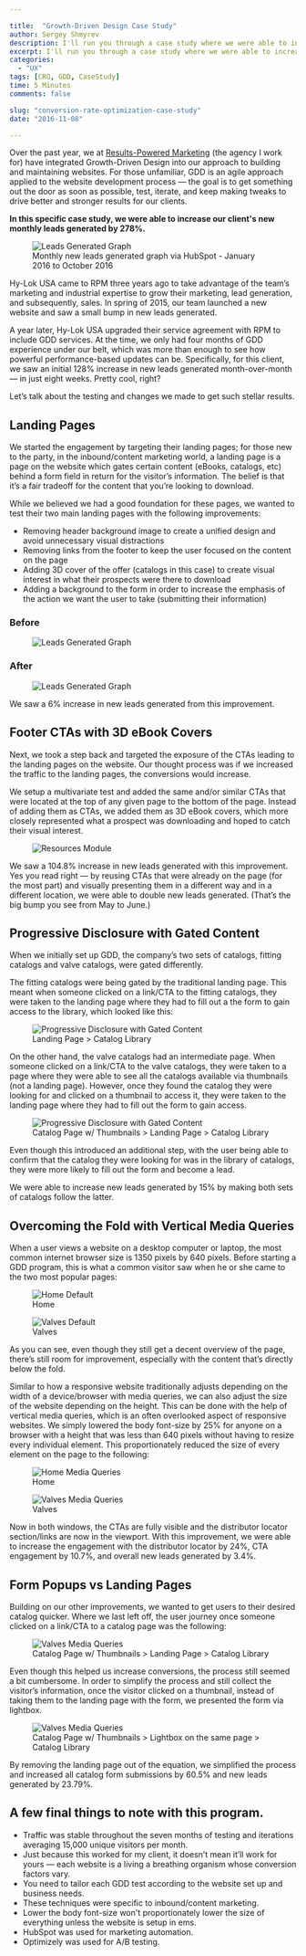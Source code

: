 ```yaml
---

title:  "Growth-Driven Design Case Study"
author: Sergey Shmyrev
description: I'll run you through a case study where we were able to increase conversions by 278% by applying simple UX and design changes.
excerpt: I'll run you through a case study where we were able to increase conversions by 278% by applying simple UX and design changes.
categories:
  - "UX"
tags: [CRO, GDD, CaseStudy]
time: 5 Minutes
comments: false

slug: "conversion-rate-optimization-case-study"
date: "2016-11-08"

---
```


Over the past year, we at <a href="https://rpm.thomasnet.com" target="_blank">Results-Powered Marketing</a> (the agency I work for) have integrated Growth-Driven Design into our approach to building and maintaining websites. For those unfamiliar, GDD is an agile approach applied to the website development process — the goal is to get something out the door as soon as possible, test, iterate, and keep making tweaks to drive better and stronger results for our clients.


<b>In this specific case study, we were able to increase our client's new monthly leads generated by 278%.</b>

<figure><img src="/img/leads-generated-graph.jpg" alt="Leads Generated Graph">
<figcaption>Monthly new leads generated graph via HubSpot - January 2016 to October 2016</figcaption>
</figure>

<p>Hy-Lok USA came to RPM three years ago to take advantage of the team’s marketing and industrial expertise to grow their marketing, lead generation, and subsequently, sales. In spring of 2015, our team launched a new website and saw a small bump in new leads generated.</p>


<p>A year later, Hy-Lok USA upgraded their service agreement with RPM to include GDD services. At the time, we only had four months of GDD experience under our belt, which was more than enough to see how powerful performance-based updates can be. Specifically, for this client, we saw an initial 128% increase in new leads generated month-over-month — in just eight weeks. Pretty cool, right?</p>


<p>Let’s talk about the testing and changes we made to get such stellar results.</p>

<h2>Landing Pages</h2>

<p>
  We started the engagement by targeting their landing pages; for those new to the party, in the inbound/content marketing world, a landing page is a page on the website which gates certain content (eBooks, catalogs, etc) behind a form field in return for the visitor’s information. The belief is that it’s a fair tradeoff for the content that you’re looking to download.

</p>
<p>While we believed we had a good foundation for these pages, we wanted to test their two main landing pages with the following improvements:
</p>

<ul>
  <li>Removing header background image to create a unified design and avoid unnecessary visual distractions

</li>
  <li>Removing links from the footer to keep the user focused on the content on the page
</li>
  <li>Adding 3D cover of the offer (catalogs in this case) to create visual interest in what their prospects were there to download
</li>
  <li>Adding a background to the form in order to increase the emphasis of the action we want the user to take (submitting their information)</li>
  
</ul>

<h3 class="text-aligncenter">Before</h3>
<figure><img src="/img/landing-page-before.jpg" alt="Leads Generated Graph" class="img-border">

</figure>

<h3 class="text-aligncenter">After</h3>
<figure><img src="/img/landing-page-after.jpg" alt="Leads Generated Graph" class="img-border">

</figure>

<p>We saw a 6% increase in new leads generated from this improvement.
</p>

<h2>Footer CTAs with 3D eBook Covers
</h2>

<p>Next, we took a step back and targeted the exposure of the CTAs leading to the landing pages on the website. Our thought process was if we increased the traffic to the landing pages, the conversions would increase. 
</p>

<p>We setup a multivariate test and added the same and/or similar CTAs that were located at the top of any given page to the bottom of the page. Instead of adding them as CTAs, we added them as 3D eBook covers, which more closely represented what a prospect was downloading and hoped to catch their visual interest. </p>

<figure><img src="/img/resources-module.jpg" alt="Resources Module">

</figure>

<p>We saw a 104.8% increase in new leads generated with this improvement. Yes you read right —  by reusing CTAs that were already on the page (for the most part) and visually presenting them in a different way and in a different location, we were able to double new leads generated. (That’s the big bump you see from May to June.) </p>


<h2>Progressive Disclosure with Gated Content
</h2>

<p>When we initially set up GDD, the company’s two sets of catalogs, fitting catalogs and valve catalogs, were gated differently. </p>

<p>
The fitting catalogs were being gated by the traditional landing page. This meant when someone clicked on a link/CTA to the fitting catalogs, they were taken to the landing page where they had to fill out a the form to gain access to the library, which looked like this:</p>

<figure><img src="/img/progressive-disclosure-2-levels.jpg" alt="Progressive Disclosure with Gated Content">
<figcaption>Landing Page > Catalog Library</figcaption>
</figure>



<p>On the other hand, the valve catalogs had an intermediate page. When someone clicked on a link/CTA to the valve catalogs, they were taken to a page where they were able to see all the catalogs available via thumbnails (not a landing page). However, once they found the catalog they were looking for and clicked on a thumbnail to access it, they were taken to the landing page where they had to fill out the form to gain access.
</p>

<figure>
  <img src="/img/progressive-disclosure-3-levels.jpg" alt="Progressive Disclosure with Gated Content">
<figcaption>Catalog Page w/ Thumbnails > Landing Page > Catalog Library</figcaption>
</figure>

<p>Even though this introduced an additional step, with the user being able to confirm that the catalog they were looking for was in the library of catalogs, they were more likely to fill out the form and become a lead.


</p>
<p>We were able to increase new leads generated by 15% by making both sets of catalogs follow the latter.
</p>

<h2>Overcoming the Fold with Vertical Media Queries
</h2>

<p>When a user views a website on a desktop computer or laptop, the most common internet browser size is 1350 pixels by 640 pixels. Before starting a GDD program, this is what a common visitor saw when he or she came to the two most popular pages:
</p>



<figure><img src="/img/home-default.jpg" alt="Home Default">
<figcaption>Home</figcaption>
</figure>


<figure><img src="/img/valves-default.jpg" alt="Valves Default">
<figcaption>Valves</figcaption>
</figure>

<p>As you can see, even though they still get a decent overview of the page, there’s still room for improvement, especially with the content that’s directly below the fold.</p>


<p>Similar to how a responsive website traditionally adjusts depending on the width of a device/browser with media queries, we can also adjust the size of the website depending on the height. This can be done with the help of vertical media queries, which is an often overlooked aspect of responsive websites. We simply lowered the body font-size by 25% for anyone on a browser with a height that was less than 640 pixels without having to resize every individual element. This proportionately reduced the size of every element on the page to the following:</p>


<figure><img src="/img/home-vertical-media-queries.jpg" alt="Home Media Queries">
<figcaption>Home</figcaption>
</figure>



<figure><img src="/img/valves-media-queries.jpg" alt="Valves Media Queries">

<figcaption>Valves</figcaption></figure>

<p>Now in both windows, the CTAs are fully visible and the distributor locator section/links are now in the viewport. With this improvement, we were able to increase the engagement with the distributor locator by 24%, CTA engagement by 10.7%, and overall new leads generated by 3.4%.</p>


<h2>Form Popups vs Landing Pages</h2>

<p>Building on our other improvements, we wanted to get users to their desired catalog quicker. 
Where we last left off, the user journey once someone clicked on a link/CTA to a catalog page was the following:

 

<figure><img src="/img/progressive-disclosure-3-levels.jpg" alt="Valves Media Queries">
<figcaption>
  Catalog Page w/ Thumbnails > Landing Page > Catalog Library
</figcaption>
</figure>

<p>Even though this helped us increase conversions, the process still seemed a bit cumbersome. In order to simplify the process and still collect the visitor’s information, once the visitor clicked on a thumbnail, instead of taking them to the landing page with the form, we presented the form via lightbox.</p>



<figure><img src="/img/progressive-disclosure-3-levels-lightbox.jpg" alt="Valves Media Queries">
<figcaption>
  Catalog Page w/ Thumbnails > Lightbox on the same page > Catalog Library
</figcaption>
</figure>

<p>By removing the landing page out of the equation, we simplified the process and increased all catalog form submissions by 60.5% and new leads generated by 23.79%.</p>

<h2>A few final things to note with this program.
</h2>
<ul>
  <li>Traffic was stable throughout the seven months of testing and iterations averaging 15,000 unique visitors per month.</li>
  <li>Just because this worked for my client, it doesn’t mean it’ll work for yours — each website is a living a breathing organism whose conversion factors vary.</li>
  <li>You need to tailor each GDD test according to the website set up and business needs.</li>
  <li>These techniques were specific to inbound/content marketing.</li>
  <li>Lower the body font-size won't proportionately lower the size of everything unless the website is setup in ems.</li>
  <li>HubSpot was used for marketing automation.</li>
  <li>Optimizely was used for A/B testing.</li>

</ul>
